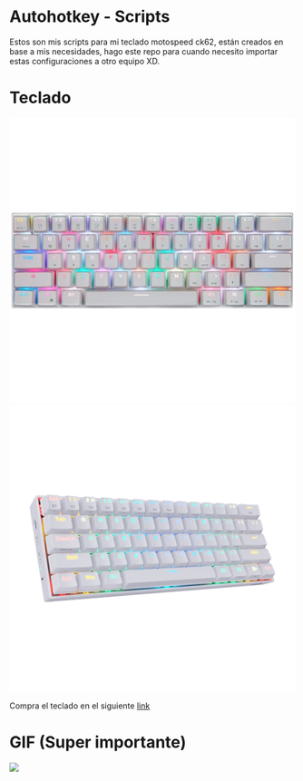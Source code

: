 # Autohotkey - Scripts

Estos son mis scripts para mi teclado motospeed ck62, están creados en base a mis necesidades, hago este repo para cuando necesito importar estas configuraciones a otro equipo XD.

# Teclado

![](./assets/keyboard.webp)
![](./assets/keyboard2.png)

Compra el teclado en el siguiente [link](https://www.mercadolibre.com.mx/teclado-gamer-bluetooth-motospeed-ck62-qwerty-outemu-red-ingles-us-color-blanco-con-luz-rgb/p/MLM16046774)

# GIF (Super importante)

![](https://c.tenor.com/y-WS11H30IAAAAAC/minato-aqua-minato-akua.gif)
